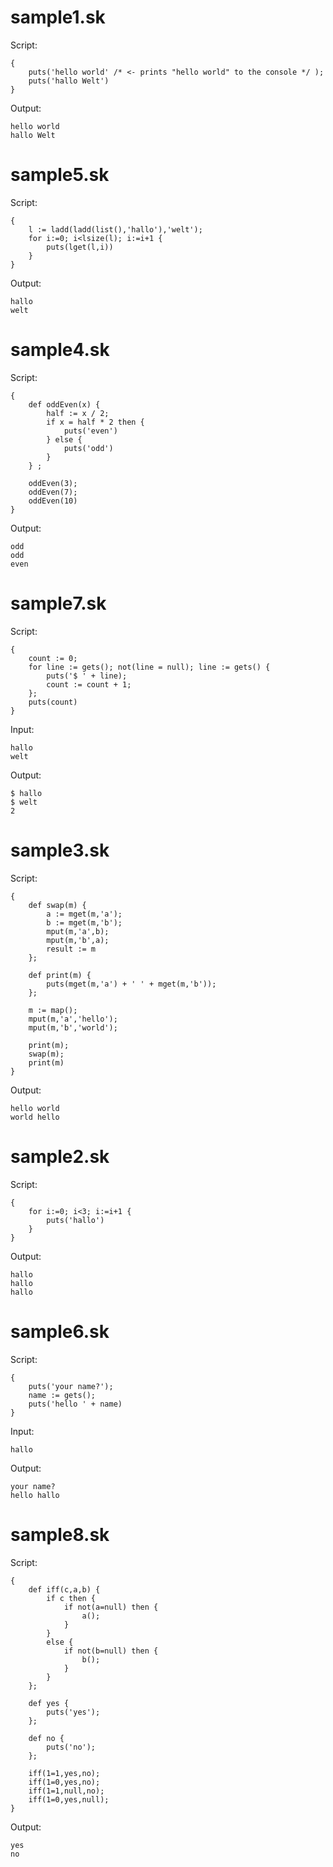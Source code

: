 # sample1.sk
Script:
```
{ 
    puts('hello world' /* <- prints "hello world" to the console */ );
    puts('hallo Welt')
}
```
Output:
```
hello world
hallo Welt
```
# sample5.sk
Script:
```
{
    l := ladd(ladd(list(),'hallo'),'welt');
    for i:=0; i<lsize(l); i:=i+1 {
        puts(lget(l,i))
    }
}
```
Output:
```
hallo
welt
```
# sample4.sk
Script:
```
{
    def oddEven(x) {
        half := x / 2;
        if x = half * 2 then {
            puts('even')
        } else {
            puts('odd')
        }
    } ;

    oddEven(3);
    oddEven(7);
    oddEven(10)
}
```
Output:
```
odd
odd
even
```
# sample7.sk
Script:
```
{
    count := 0;
    for line := gets(); not(line = null); line := gets() {
        puts('$ ' + line);
        count := count + 1;
    };
    puts(count)
}
```
Input:
```
hallo
welt
```
Output:
```
$ hallo
$ welt
2
```
# sample3.sk
Script:
```
{
    def swap(m) {
        a := mget(m,'a');
        b := mget(m,'b');
        mput(m,'a',b);
        mput(m,'b',a);
        result := m
    };

    def print(m) {
        puts(mget(m,'a') + ' ' + mget(m,'b'));
    };

    m := map();
    mput(m,'a','hello');
    mput(m,'b','world');

    print(m);
    swap(m);
    print(m)
}
```
Output:
```
hello world
world hello
```
# sample2.sk
Script:
```
{
    for i:=0; i<3; i:=i+1 { 
        puts('hallo')
    }
}
```
Output:
```
hallo
hallo
hallo
```
# sample6.sk
Script:
```
{
    puts('your name?');
    name := gets();
    puts('hello ' + name)
}
```
Input:
```
hallo
```
Output:
```
your name?
hello hallo
```
# sample8.sk
Script:
```
{
    def iff(c,a,b) {
        if c then {
            if not(a=null) then {
                a();
            }
        } 
        else {
            if not(b=null) then {
                b();
            }
        }
    };

    def yes {
        puts('yes');
    };

    def no {
        puts('no');
    };

    iff(1=1,yes,no);
    iff(1=0,yes,no);
    iff(1=1,null,no);
    iff(1=0,yes,null);
}
```
Output:
```
yes
no
```
